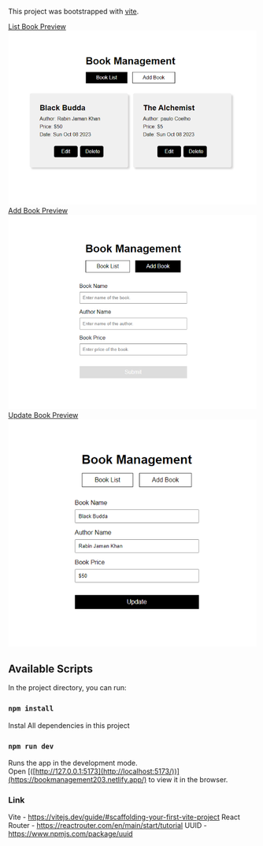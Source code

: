 This project was bootstrapped with [vite](https://vitejs.dev/guide/#scaffolding-your-first-vite-project).


<ins>List Book Preview</ins>
![Project Preview](/images/ListOfBooks.PNG)
<ins>Add Book Preview</ins>
![Project Preview](/images/AddBook.PNG)
<ins>Update Book Preview</ins>
![Project Preview](/images/UpdateBook.PNG)

## Available Scripts

In the project directory, you can run:

### `npm install`

Instal All dependencies in this project

### `npm run dev`

Runs the app in the development mode.<br />
Open [([http://127.0.0.1:5173](http://localhost:5173/))](https://bookmanagement203.netlify.app/) to view it in the browser.

### Link

Vite - https://vitejs.dev/guide/#scaffolding-your-first-vite-project
React Router - https://reactrouter.com/en/main/start/tutorial
UUID - https://www.npmjs.com/package/uuid
